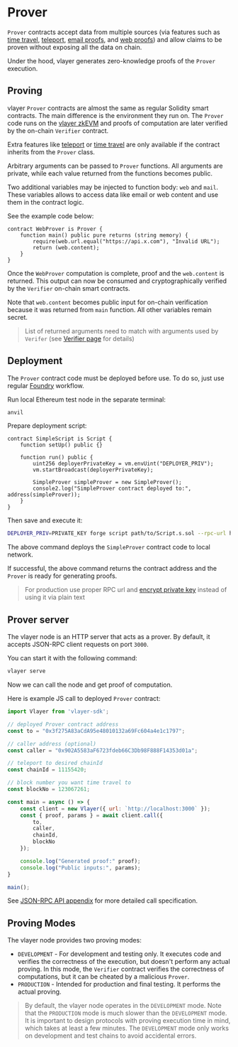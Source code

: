 # Prover
`Prover` contracts accept data from multiple sources (via features such as [time travel](/features/time-travel.html), [teleport](/features/teleport.html), [email proofs](/features/email.html), and [web proofs](/features/web.html)) and allow claims to be proven without exposing all the data on chain.

Under the hood, vlayer generates zero-knowledge proofs of the `Prover` execution. 

## Proving
vlayer `Prover` contracts are almost the same as regular Solidity smart contracts. The main difference is the environment they run on. The `Prover` code runs on the [vlayer zkEVM](/appendix/architecture/prover.html) and proofs of computation are later verified by the on-chain `Verifier` contract.

Extra features like [teleport](/features/teleport.html) or [time travel](/features/time-travel.html) are only available if the contract inherits from the `Prover` class. 

Arbitrary arguments can be passed to `Prover` functions. All arguments are private, while each value returned from the functions becomes public.

Two additional variables may be injected to function body: `web` and `mail`. These variables allows to access data like email or web content and use them in the contract logic.     

See the example code below:
```solidity
contract WebProver is Prover {
    function main() public pure returns (string memory) {
        require(web.url.equal("https://api.x.com"), "Invalid URL");
        return (web.content);
    }
}
```

Once the `WebProver` computation is complete, proof and the `web.content` is returned. This output can now be consumed and cryptographically verified by the `Verifier` on-chain smart contracts.

Note that `web.content` becomes public input for on-chain verification because it was returned from `main` function. All other variables remain secret.

> List of returned arguments need to match with arguments used by `Verifer` (see [Verifier page](/advanced/verifier.html) for details)

## Deployment 
The `Prover` contract code must be deployed before use. To do so, just use regular [Foundry](https://book.getfoundry.sh/tutorials/solidity-scripting) workflow. 

Run local Ethereum test node in the separate terminal: 
```sh
anvil
```

Prepare deployment script:
```solidity
contract SimpleScript is Script {
    function setUp() public {}

    function run() public {
        uint256 deployerPrivateKey = vm.envUint("DEPLOYER_PRIV");
        vm.startBroadcast(deployerPrivateKey);

        SimpleProver simpleProver = new SimpleProver();
        console2.log("SimpleProver contract deployed to:", address(simpleProver));
    }
}
```

Then save and execute it: 
```sh
DEPLOYER_PRIV=PRIVATE_KEY forge script path/to/Script.s.sol --rpc-url http://127.0.0.1:8545
```

The above command deploys the `SimpleProver` contract code to local network. 

If successful, the above command returns the contract address and the `Prover` is ready for generating proofs.

> For production use proper RPC url and [encrypt private key](https://book.getfoundry.sh/reference/cast/cast-wallet-new) instead of using it via plain text

## Prover server
The vlayer node is an HTTP server that acts as a prover. By default, it accepts JSON-RPC client requests on port `3000`. 

You can start it with the following command:
```sh
vlayer serve
```

Now we can call the node and get proof of computation. 

Here is example JS call to deployed `Prover` contract:
```javascript
import Vlayer from 'vlayer-sdk';

// deployed Prover contract address 
const to = "0x3f275A83aCdA95e48010132a69Fc604a4e1c1797";     

// caller address (optional)
const caller = "0x902A5583aF6723fdeb66C3Db98F888F14353d01a"; 

// teleport to desired chainId
const chainId = 11155420;

// block number you want time travel to
const blockNo = 123067261;  

const main = async () => {
    const client = new Vlayer({ url: `http://localhost:3000` });
    const { proof, params } = await client.call({
        to,
        caller,
        chainId,
        blockNo
    });

    console.log("Generated proof:" proof); 
    console.log("Public inputs:", params);
}

main();
```
See [JSON-RPC API appendix](/appendix/api.md) for more detailed call specification.

## Proving Modes

The vlayer node provides two proving modes:

- `DEVELOPMENT` - For development and testing only. It executes code and verifies the correctness of the execution, but doesn't perform any actual proving. In this mode, the `Verifier` contract verifies the correctness of computations, but it can be cheated by a malicious `Prover`.
- `PRODUCTION` - Intended for production and final testing. It performs the actual proving.

> By default, the vlayer node operates in the `DEVELOPMENT` mode.
> Note that the `PRODUCTION` mode is much slower than the `DEVELOPMENT` mode. It is important to design protocols with proving execution time in mind, which takes at least a few minutes.
> The `DEVELOPMENT` mode only works on development and test chains to avoid accidental errors.
